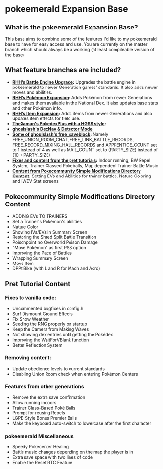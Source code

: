 # pokeemerald Expansion Base

## What is the pokeemerald Expansion Base?

This base aims to combine some of the features I'd like to my pokeemerald base to have for easy access and use.
You are currently on the master branch which should always be a working (at least compileable version of the base)

## What feature branches are included?

- **[RHH's Battle Engine Upgrade](../tree/battle_engine):** Upgrades the battle engine in pokeemerald to newer Generation games' standards. It also adds newer moves and abilities.
- **[RHH's Pokémon Expansion](../tree/pokemon_expansion):** Adds Pokémon from newer Generations and makes them available in the National Dex. It also updates base stats and other Pokémon info.
- **[RHH's Item Expansion](../tree/item_expansion):** Adds items from newer Generations and also updates item effects for field use.
- **[TheXaman's PokedexPlus with a HGSS style](https://www.pokecommunity.com/showthread.php?t=441996):** 
- **[ghoulslash's DexNav & Detector Mode](https://www.pokecommunity.com/showthread.php?t=440571):**
- **[Some of ghoulslash's free_saveblock](https://www.pokecommunity.com/showthread.php?p=10168472#post10168472):** Namely FREE_UNION_ROOM_CHAT, FREE_LINK_BATTLE_RECORDS, FREE_RECORD_MIXING_HALL_RECORDS and APPRENTICE_COUNT set to 1 instead of 4 as well as MAIL_COUNT set to (PARTY_SIZE) instead of (10 + PARTY_SIZE)
- **[Fixes and content from the pret tutorials](https://github.com/pret/pokeemerald/wiki/Tutorials):** Indoor running, BW Repel System, Trainer Classed Pokeballs, Map dependent Trainer Battle Music
- **[Content from Pokecommunity Simple Modifications Directory Content](https://www.pokecommunity.com/showthread.php?t=416647):** Setting EVs and Abilities for trainer battles, Nature Coloring and IV/EV Stat screens 

## Pokecommunity Simple Modifications Directory Content
- ADDING EVs TO TRAINERS
- Set a Trainer's Pokémon's abilities
- Nature Color
- Showing IVs/EVs in Summary Screen
- Restoring the Shred Split Battle Transition
- Poisonpoint no Overworld Poison Damage
- "Move Pokémon" as first PSS option
- Improving the Pace of Battles
- Wrapping Summary Screen
- Move Item
- DPPt Bike (with L and R for Mach and Acro)

## Pret Tutorial Content

### Fixes to vanilla code:
- Uncommented bugfixes in config.h
- Surf Dismount Ground Effects
- Fix Snow Weather
- Seeding the RNG properly on startup
- Keep the Camera from Making Waves
- Not showing dex entries until getting the Pokédex
- Improving the WaitForVBlank function
- Better Reflection System

### Removing content:
- Update obedience levels to current standards
- Disabling Union Room check when entering Pokémon Centers

### Features from other generations
- Remove the extra save confirmation
- Allow running indoors
- Trainer Class-Based Poké Balls
- Prompt for reusing Repels
- LGPE-Style Bonus Premier Balls
- Make the keyboard auto-switch to lowercase after the first character

### pokeemerald Miscellaneous
- Speedy Pokecenter Healing
- Battle music changes depending on the map the player is in
- Extra save space with two lines of code
- Enable the Reset RTC Feature
